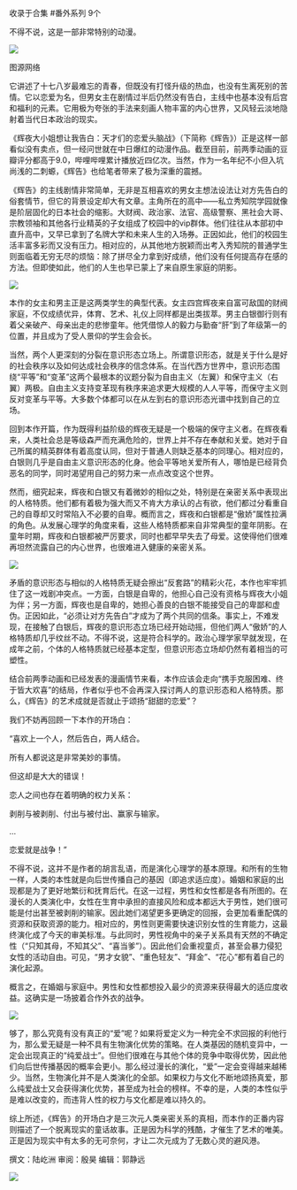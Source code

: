 

收录于合集 #番外系列 9个

不得不说，这是一部非常特别的动漫。

  

![](/images/192/2.gif)

图源网络

  

它讲述了十七八岁最难忘的青春，但既没有打怪升级的热血，也没有生离死别的苦情。它以恋爱为名，但男女主在剧情过半后仍然没有告白，主线中也基本没有后宫和福利的元素。它用极为夸张的手法来刻画人物丰富的内心世界，又风轻云淡地隐射着当代日本政治的现实。

  

《辉夜大小姐想让我告白：天才们的恋爱头脑战》（下简称《辉告》）正是这样一部看似没有卖点，但一经问世就在中日爆红的动漫作品。截至目前，前两季动画的豆瓣评分都高于9.0，哔哩哔哩累计播放近四亿次。当然，作为一名年纪不小但入坑尚浅的二刺螈，《辉告》也给笔者带来了极为深重的震撼。

  

《辉告》的主线剧情非常简单，无非是互相喜欢的男女主想法设法让对方先告白的俗套情节，但它的背景设定却大有文章。主角所在的高中——私立秀知院学园就像是阶层固化的日本社会的缩影。大财阀、政治家、法官、高级警察、黑社会大哥、宗教领袖和其他各行业精英的子女组成了校园中的vip群体。他们往往从本部初中直升高中，又早已拿到了名牌大学和未来人生的入场券。正因如此，他们的校园生活丰富多彩而又没有压力。相对应的，从其他地方脱颖而出考入秀知院的普通学生则面临着无穷无尽的烦恼：除了拼尽全力拿到好成绩，他们没有任何提高存在感的方法。但即使如此，他们的人生也早已蒙上了来自原生家庭的阴影。

  

![](/images/192/3.jpeg)

  

本作的女主和男主正是这两类学生的典型代表。女主四宫辉夜来自富可敌国的财阀家庭，不仅成绩优异，体育、艺术、礼仪上同样都是出类拔萃。男主白银御行则有着父亲破产、母亲出走的悲惨童年。他凭借惊人的毅力与勤奋“肝”到了年级第一的位置，并且成为了受人景仰的学生会会长。

  

当然，两个人更深刻的分裂在意识形态立场上。所谓意识形态，就是关于什么是好的社会秩序以及如何达成社会秩序的信念体系。在当代西方世界中，意识形态围绕“平等”和“变革”这两个最根本的议题分裂为自由主义（左翼）和保守主义（右翼）两极。自由主义支持变革现有秩序来追求更大规模的人人平等，而保守主义则反对变革与平等。大多数个体都可以在从左到右的意识形态光谱中找到自己的立场。

  

回到本作开篇，作为既得利益阶级的辉夜无疑是一个极端的保守主义者。在辉夜看来，人类社会总是等级森严而充满危险的，世界上并不存在奉献和关爱。她对于自己所属的精英群体有着高度认同，但对于普通人则缺乏基本的同理心。相对应的，白银则几乎是自由主义意识形态的化身。他会平等地关爱所有人，哪怕是已经背负恶名的同学，同时渴望用自己的努力来一点点改变这个世界。

  

然而，细究起来，辉夜和白银又有着微妙的相似之处，特别是在亲密关系中表现出的人格特质。他们都有着极为强大而又不肯大方承认的占有欲，他们都过分看重自己的自尊却又时常陷入不必要的自卑。概而言之，辉夜和白银都是“傲娇”属性拉满的角色。从发展心理学的角度来看，这些人格特质都来自非常典型的童年阴影。在童年时期，辉夜和白银都被严厉要求，同时也都早早失去了母爱。这使得他们很难再坦然流露自己的内心世界，也很难进入健康的亲密关系。

  

![](/images/192/4.jpeg)

  

矛盾的意识形态与相似的人格特质无疑会擦出“反套路”的精彩火花，本作也牢牢抓住了这一戏剧冲突点。一方面，白银是自卑的，他担心自己没有资格与辉夜大小姐为伴；另一方面，辉夜也是自卑的，她担心善良的白银不能接受自己的卑鄙和虚伪。正因如此，“必须让对方先告白”才成为了两个共同的信条。事实上，不难发现，在接触了白银后，辉夜的意识形态立场已经开始动摇，但他们两人“傲娇”的人格特质却几乎纹丝不动。不得不说，这是符合科学的。政治心理学家早就发现，在成年之前，个体的人格特质就已经基本定型，但意识形态立场却仍然有着相当的可塑性。

  

结合前两季动画和已经发表的漫画情节来看，本作应该会走向“携手克服困难、终于皆大欢喜”的结局，作者似乎也不会再深入探讨两人的意识形态和人格特质。那么，《辉告》的艺术成就是否就止于颂扬“甜甜的恋爱”？

  

我们不妨再回顾一下本作的开场白：

“喜欢上一个人，然后告白，两人结合。

所有人都说这是非常美妙的事情。

但这却是大大的错误！

恋人之间也存在着明确的权力关系：

剥削与被剥削、付出与被付出、赢家与输家。

…

恋爱就是战争！”

  

不得不说，这并不是作者的胡言乱语，而是演化心理学的基本原理。和所有的生物一样，人类的本性就是向后世传播自己的基因（即追求适应度）。婚姻和家庭的出现都是为了更好地繁衍和抚育后代。在这一过程，男性和女性都是各有所图的。在漫长的人类演化中，女性在生育中承担的直接风险和成本都远大于男性，她们很可能是付出甚至被剥削的输家。因此她们渴望更多更确定的回报，会更加看重配偶的资源和获取资源的能力。相对应的，男性则更需要快速识别女性的生育能力，这最终演化成了今天的审美标准。与此同时，男性视角中的亲子关系具有天然的不确定性（“只知其母，不知其父”、“喜当爹”）。因此他们会重视童贞，甚至会暴力侵犯女性的活动自由。可见，“男才女貌”、“重色轻友”、“拜金”、“花心”都有着自己的演化起源。

  

概言之，在婚姻与家庭中。男性和女性都想投入最少的资源来获得最大的适应度收益。这确实是一场披着合作外衣的战争。

  

![](/images/192/5.jpeg)

  

够了，那么究竟有没有真正的“爱”呢？如果将爱定义为一种完全不求回报的利他行为，那么爱无疑是一种不具有生物演化优势的策略。在人类基因的随机变异中，一定会出现真正的“纯爱战士”。但他们很难在与其他个体的竞争中取得优势，因此他们向后世传播基因的概率会更小。那么经过漫长的演化，“爱”一定会变得越来越稀少。当然，生物演化并不是人类演化的全部。如果权力与文化不断地颂扬真爱，那么纯爱战士又会获得演化优势，甚至成为社会的榜样。不幸的是，人类的本性似乎是难以改变的，而违背人性的权力与文化都是难以持久的。

  

综上所述，《辉告》的开场白才是三次元人类亲密关系的真相，而本作的正番内容则描述了一个脱离现实的童话故事。正是因为科学的残酷，才催生了艺术的唯美。正是因为现实中有太多的无可奈何，才让二次元成为了无数心灵的避风港。

  

撰文：陆屹洲 审阅：殷昊 编辑：郭静远

  

![](/images/192/6.jpeg)

  

